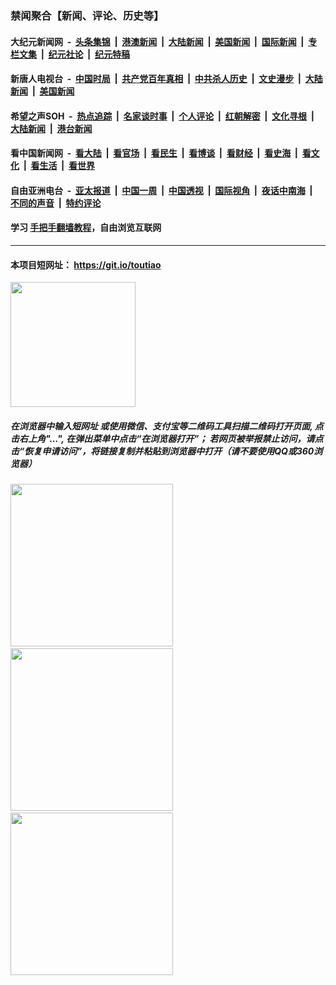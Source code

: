### 禁闻聚合【新闻、评论、历史等】

#### 大纪元新闻网 &nbsp;-&nbsp; [头条集锦](indexes/E头条集锦.md?t=03182031) &nbsp;|&nbsp; [港澳新闻](indexes/E港澳新闻.md?t=03182031)  &nbsp;|&nbsp; [大陆新闻](indexes/E大陆新闻.md?t=03182031) &nbsp;|&nbsp; [美国新闻](indexes/E美国新闻.md?t=03182031) &nbsp;|&nbsp; [国际新闻](indexes/E国际新闻.md?t=03182031) &nbsp;|&nbsp; [专栏文集](indexes/E专栏文集.md?t=03182031) &nbsp;|&nbsp; [纪元社论](indexes/E纪元社论.md?t=03182031) &nbsp;|&nbsp; [纪元特稿](indexes/E纪元特稿.md?t=03182031) 

#### 新唐人电视台 &nbsp;-&nbsp; [中国时局](indexes/N中国时局.md?t=03182031) &nbsp;|&nbsp; [共产党百年真相](indexes/N共产党百年真相.md?t=03182031) &nbsp;|&nbsp; [中共杀人历史](indexes/N中共杀人历史.md?t=03182031) &nbsp;|&nbsp; [文史漫步](indexes/N文史漫步.md?t=03182031) &nbsp;|&nbsp; [大陆新闻](indexes/N大陆新闻.md?t=03182031) &nbsp;|&nbsp; [美国新闻](indexes/N美国新闻.md?t=03182031)

#### 希望之声SOH &nbsp;-&nbsp; [热点追踪](indexes/H热点追踪.md?t=03182031) &nbsp;|&nbsp; [名家谈时事](indexes/H名家谈时事.md?t=03182031) &nbsp;|&nbsp; [个人评论](indexes/H个人评论.md?t=03182031)  &nbsp;|&nbsp; [红朝解密](indexes/H红朝解密.md?t=03182031) &nbsp;|&nbsp; [文化寻根](indexes/H文化寻根.md?t=03182031) &nbsp;|&nbsp; [大陆新闻](indexes/H大陆新闻.md?t=03182031) &nbsp;|&nbsp; [港台新闻](indexes/H港台新闻.md?t=03182031)

#### 看中国新闻网 &nbsp;-&nbsp; [看大陆](indexes/S看大陆.md?t=03182031) &nbsp;|&nbsp; [看官场](indexes/S看官场.md?t=03182031) &nbsp;|&nbsp; [看民生](indexes/S看民生.md?t=03182031)  &nbsp;|&nbsp; [看博谈](indexes/S看博谈.md?t=03182031) &nbsp;|&nbsp; [看财经](indexes/S看财经.md?t=03182031) &nbsp;|&nbsp; [看史海](indexes/S看史海.md?t=03182031) &nbsp;|&nbsp; [看文化](indexes/S看文化.md?t=03182031) &nbsp;|&nbsp; [看生活](indexes/S看生活.md?t=03182031) &nbsp;|&nbsp; [看世界](indexes/S看世界.md?t=03182031)

#### 自由亚洲电台 &nbsp;-&nbsp; [亚太报道](indexes/R亚太报道.md?t=03182031) &nbsp;|&nbsp; [中国一周](indexes/R中国一周.md?t=03182031) &nbsp;|&nbsp; [中国透视](indexes/R中国透视.md?t=03182031)  &nbsp;|&nbsp; [国际视角](indexes/R国际视角.md?t=03182031) &nbsp;|&nbsp; [夜话中南海](indexes/R夜话中南海.md?t=03182031) &nbsp;|&nbsp; [不同的声音](indexes/R不同的声音.md?t=03182031) &nbsp;|&nbsp; [特约评论](indexes/R特约评论.md?t=03182031)

#### 学习 [手把手翻墙教程](https://github.com/gfw-breaker/guides/wiki)，自由浏览互联网

----

#### 本项目短网址： https://git.io/toutiao
<img src="https://raw.githubusercontent.com/gfw-breaker/banned-news/master/scripts/img/qr.png" width="200px"/>  

##### 在浏览器中输入短网址 或使用微信、支付宝等二维码工具扫描二维码打开页面, 点击右上角"...", 在弹出菜单中点击“在浏览器打开”； 若网页被举报禁止访问，请点击“恢复申请访问”，将链接复制并粘贴到浏览器中打开（请不要使用QQ或360浏览器）

<img src="https://raw.githubusercontent.com/gfw-breaker/banned-news/master/scripts/img/1.png" width="260px"/> &nbsp; <img src="https://raw.githubusercontent.com/gfw-breaker/banned-news/master/scripts/img/2.png" width="260px"/> &nbsp; <img src="https://raw.githubusercontent.com/gfw-breaker/banned-news/master/scripts/img/3.png" width="260px"/>
